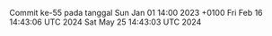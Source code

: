 Commit ke-55 pada tanggal Sun Jan 01 14:00 2023 +0100
Fri Feb 16 14:43:06 UTC 2024
Sat May 25 14:43:03 UTC 2024
